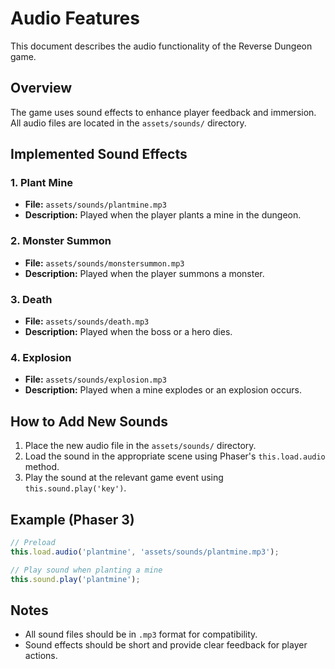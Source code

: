 # Audio Features

This document describes the audio functionality of the Reverse Dungeon game.

## Overview

The game uses sound effects to enhance player feedback and immersion. All audio files are located in the `assets/sounds/` directory.

## Implemented Sound Effects

### 1. Plant Mine
- **File:** `assets/sounds/plantmine.mp3`
- **Description:** Played when the player plants a mine in the dungeon.

### 2. Monster Summon
- **File:** `assets/sounds/monstersummon.mp3`
- **Description:** Played when the player summons a monster.

### 3. Death
- **File:** `assets/sounds/death.mp3`
- **Description:** Played when the boss or a hero dies.

### 4. Explosion
- **File:** `assets/sounds/explosion.mp3`
- **Description:** Played when a mine explodes or an explosion occurs.

## How to Add New Sounds
1. Place the new audio file in the `assets/sounds/` directory.
2. Load the sound in the appropriate scene using Phaser's `this.load.audio` method.
3. Play the sound at the relevant game event using `this.sound.play('key')`.

## Example (Phaser 3)
```js
// Preload
this.load.audio('plantmine', 'assets/sounds/plantmine.mp3');

// Play sound when planting a mine
this.sound.play('plantmine');
```

## Notes
- All sound files should be in `.mp3` format for compatibility.
- Sound effects should be short and provide clear feedback for player actions. 